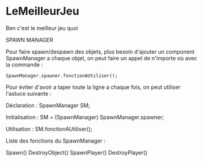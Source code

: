 # LeMeilleurJeu
Ben c'est le meilleur jeu quoi









SPAWN MANAGER

Pour faire spawn/despawn des objets, plus besoin d'ajouter un component SpawnManager a chaque objet, on peut faire un appel de n'importe où avec la commande :

    SpawnManager.spawner.fonctionAUtiliser();

Pour éviter d'avoir a taper toute la ligne a chaque fois, on peut utiliser l'astuce suivante :

Déclaration :
    SpawnManager SM;

Initialisation :
    SM = (SpawnManager) SpawnManager.spawner;

Utilisation :
    SM.fonctionAUtiliser();


Liste des fonctions du SpawnManager :

Spawn()
DestroyObject()
SpawnPlayer()
DestroyPlayer()




